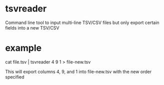 # tsvreader
Command line tool to input multi-line TSV/CSV files but only export certain fields into a new TSV/CSV 

# example
cat file.tsv | tsvreader 4 9 1 > file-new.tsv

This will export columns 4, 9, and 1 into file-new.tsv with the new order specified
